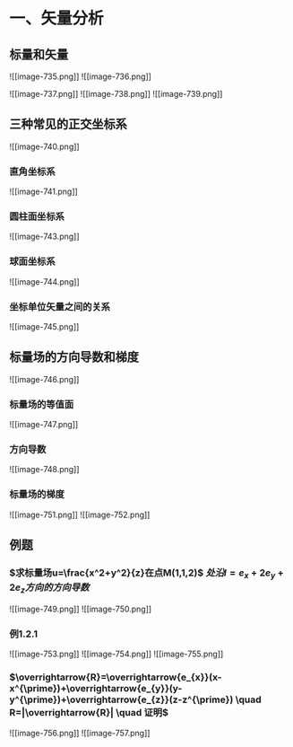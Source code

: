 # 一、矢量分析
## 标量和矢量
![[image-735.png]]
![[image-736.png]]

![[image-737.png]]
![[image-738.png]]
![[image-739.png]]

## 三种常见的正交坐标系
![[image-740.png]]

### 直角坐标系
![[image-741.png]]

### 圆柱面坐标系
![[image-743.png]]

### 球面坐标系
![[image-744.png]]

### 坐标单位矢量之间的关系
![[image-745.png]]

## 标量场的方向导数和梯度
![[image-746.png]]

### 标量场的等值面
![[image-747.png]]

### 方向导数
![[image-748.png]]

### 标量场的梯度
![[image-751.png]]
![[image-752.png]]




## 例题
### $求标量场u=\frac{x^2+y^2}{z}在点M(1,1,2)$  $处沿l=e_{x}+2e_{y}+2e_{z}方向的方向导数$

![[image-749.png]]
![[image-750.png]]

### 例1.2.1
![[image-753.png]]
![[image-754.png]]
![[image-755.png]]

### $\overrightarrow{R}=\overrightarrow{e_{x}}(x-x^{\prime})+\overrightarrow{e_{y}}(y-y^{\prime})+\overrightarrow{e_{z}}(z-z^{\prime}) \quad R=|\overrightarrow{R}| \quad 证明$
![[image-756.png]]
![[image-757.png]]

